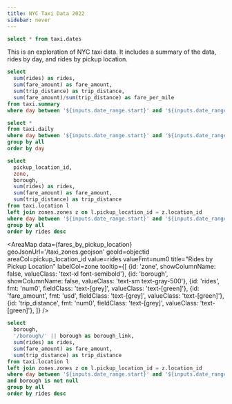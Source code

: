 ```yaml
---
title: NYC Taxi Data 2022
sidebar: never
---
```


```sql date_range
select * from taxi.dates
```

This is an exploration of NYC taxi data. It includes a summary of the data, rides by day, and rides by pickup location.

<DateRange 
  name=date_range 
  data={date_range} 
  dates=day
/>


```sql aggregate_stats
select
  sum(rides) as rides,
  sum(fare_amount) as fare_amount,
  sum(trip_distance) as trip_distance,
  sum(fare_amount)/sum(trip_distance) as fare_per_mile
from taxi.summary
where day between '${inputs.date_range.start}' and '${inputs.date_range.end}'
```

<BigValue
  data={aggregate_stats}
  value=rides
  fmt=num0
/>

<BigValue
  data={aggregate_stats}
  value=fare_amount
  fmt=usd1m
/>

<BigValue
  data={aggregate_stats}
  value=trip_distance
  fmt='#,##0 "mi"'
/>

<BigValue
  data={aggregate_stats}
  value=fare_per_mile
  fmt=usd2
/>

```sql fares_by_day
select *
from taxi.daily
where day between '${inputs.date_range.start}' and '${inputs.date_range.end}'
group by all
order by day
```

<Grid>

<LineChart
  title="Rides by Day"
  data={fares_by_day}
  x=day
  y=rides
/>

<LineChart
  title="Fare Amount by Day"
  data={fares_by_day}
  x=day
  y=fare_amount
  yFmt=usd1m
/>

<LineChart
  title="Trip Distance by Day"
  data={fares_by_day}
  x=day
  y=trip_distance
/>

<LineChart
  title="Fare per Mile by Day"
  data={fares_by_day}
  x=day
  y=fare_per_mile
/>
</Grid>



```sql fares_by_pickup_location
select
  pickup_location_id,
  zone,
  borough,
  sum(rides) as rides,
  sum(fare_amount) as fare_amount,
  sum(trip_distance) as trip_distance
from taxi.location l
left join zones.zones z on l.pickup_location_id = z.location_id
where day between '${inputs.date_range.start}' and '${inputs.date_range.end}'
group by all
order by rides desc
```

<AreaMap
  data={fares_by_pickup_location}
  geoJsonUrl='/taxi_zones.geojson'
  geoId=objectid
  areaCol=pickup_location_id
  value=rides
  valueFmt=num0
  title="Rides by Pickup Location"
  labelCol=zone
  tooltip={[
    {id: 'zone', showColumnName: false, valueClass: 'text-xl font-semibold'},
    {id: 'borough', showColumnName: false, valueClass: 'text-sm text-gray-500'},
    {id: 'rides', fmt: 'num0', fieldClass: 'text-[grey]', valueClass: 'text-[green]'},
    {id: 'fare_amount', fmt: 'usd', fieldClass: 'text-[grey]', valueClass: 'text-[green]'},
    {id: 'trip_distance', fmt: 'num0', fieldClass: 'text-[grey]', valueClass: 'text-[green]'},
]}
/>


```sql fares_by_pickup_borough
select
  borough,
  '/borough/' || borough as borough_link,
  sum(rides) as rides,
  sum(fare_amount) as fare_amount,
  sum(trip_distance) as trip_distance
from taxi.location l
left join zones.zones z on l.pickup_location_id = z.location_id
where day between '${inputs.date_range.start}' and '${inputs.date_range.end}'
and borough is not null
group by all
order by rides desc
```

<DataTable data={fares_by_pickup_borough} link=borough_link>
  <Column id=borough/>
  <Column id=rides fmt=num0/>
  <Column id=fare_amount fmt=usd1m/>
  <Column id=trip_distance fmt=num0/>
</DataTable>
